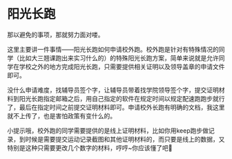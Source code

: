 # 阳光长跑

那以避免的事项，那就努力面对喽。

这里主要讲一件事情——阳光长跑如何申请校外跑。校外跑是针对有特殊情况的同学（比如大三翘课跑出来实习什么的）的特殊阳光长跑方案，简单来说就是允许同学在学校之外的地方完成阳光长跑，只需要提供相关证明以及领导盖章的申请文件即可。

没什么申请难度，找辅导员签个字，让辅导员带着找学院领导签个字，提交证明材料到阳光长跑指定邮箱之后，用自己指定的软件在规定时间以规定配速跑跑步就行了，最后在指定时间之前提交证明材料即可。申请校外长跑有明确的文档，我这里就不上传了，也是害怕政策有变什么的。

小提示哦，校外跑的同学需要提供的是线上证明材料，比如你用keep跑步做记录，到时候是需要提交运动记录截图和其他证明材料的，而只要是线上的数据，又特别是这种只需要更改几个数字的材料，哼哼~你应该懂了吧🤣